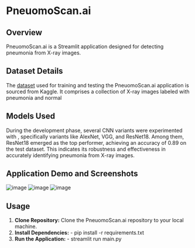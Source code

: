 # PneuomoScan.ai

## Overview
PneuomoScan.ai is a Streamlit application designed for detecting pneumonia from X-ray images.

## Dataset Details
The [dataset](https://www.kaggle.com/datasets/paultimothymooney/chest-xray-pneumonia) used for training and testing the PneuomoScan.ai application is sourced from Kaggle. It comprises a collection of X-ray images labeled with pneumonia and normal

## Models Used
During the development phase, several CNN variants were experimented with , specifically variants like AlexNet, VGG, and ResNet18. Among them, ResNet18 emerged as the top performer, achieving an accuracy of 0.89 on the test dataset. This indicates its robustness and effectiveness in accurately identifying pneumonia from X-ray images.

## Application Demo and Screenshots
![image](https://github.com/AnruthaKamal/PneumoScan.ai/assets/107014168/70310397-dc72-414f-9c57-195960803bf1)
![image](https://github.com/AnruthaKamal/PneumoScan.ai/assets/107014168/ea1e7248-77f8-4799-af20-de072370fe1f)
![image](https://github.com/AnruthaKamal/PneumoScan.ai/assets/107014168/7d45c1ef-9fb3-4172-8cc5-2b2d32951116)

## Usage
1. **Clone Repository:** Clone the PneuomoScan.ai repository to your local machine.
2. **Install Dependencies:** - pip install -r requirements.txt
3. **Run the Application:** - streamlit run main.py

